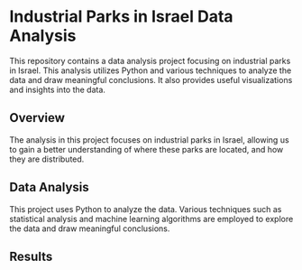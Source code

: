 # Industrial Parks in Israel Data Analysis 

This repository contains a data analysis project focusing on industrial parks in Israel. This analysis utilizes Python and various techniques to analyze the data and draw meaningful conclusions. It also provides useful visualizations and insights into the data.

## Overview
The analysis in this project focuses on industrial parks in Israel, allowing us to gain a better understanding of where these parks are located, and how they are distributed.

## Data Analysis
This project uses Python to analyze the data. Various techniques such as statistical analysis and machine learning algorithms are employed to explore the data and draw meaningful conclusions.

## Results
